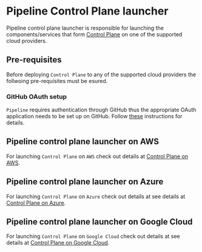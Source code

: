 # Pipeline Control Plane launcher

Pipeline control plane launcher is responsible for launching the components/services that form [Control Plane](https://github.com/banzaicloud/pipeline#control-plane) on one of the supported cloud providers.

## Pre-requisites

Before deploying `Control Plane` to any of the supported cloud providers the follwoing pre-requisites must be esured.

### GitHub OAuth setup

`Pipeline` requires authentication through GitHub thus the appropriate OAuth application needs to be set up on GitHub.
Follow [these](https://github.com/banzaicloud/pipeline/blob/master/docs/github-app.md) instructions for details.

## Pipeline control plane launcher on AWS

For launching `Control Plane` on `AWS` check out details at [Control Plane on AWS](docs/control-plane-on-aws.md).

## Pipeline control plane launcher on Azure

For launching `Control Plane` on `Azure` check out details at see details at [Control Plane on Azure](docs/control-plane-on-azure.md).

## Pipeline control plane launcher on Google Cloud

For launching `Control Plane` on `Google Cloud` check out details at see details at [Control Plane on Google Cloud](docs/control-plane-on-gcloud.md).

